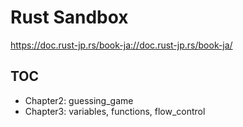 # Rust Sandbox

https://doc.rust-jp.rs/book-ja://doc.rust-jp.rs/book-ja/

## TOC

- Chapter2: guessing_game
- Chapter3: variables, functions, flow_control
